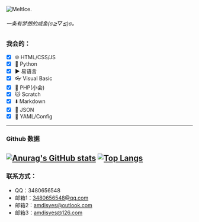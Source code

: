 ![MeltIce.](https://www.freeimg.cn/i/2024/10/01/66fbaca74d620.webp)
                                
###### 一条有梦想的咸鱼(σ≧︎▽︎≦︎)σ。

### 我会的：
- [x] 🌐 HTML/CSS/JS
- [x] 🐍 Python
- [x] ▶️ 易语言
- [x] 👓 Visual Basic
- [x] 🐘 PHP(小会)
- [x] 🐱 Scratch
- [x] ⬇️ Markdown
- [x] 📜 JSON
- [x] 📖 YAML/Config
---
### Github 数据
[![Anurag's GitHub stats](https://github-readme-stats.vercel.app/api?username=AMDISYES)](https://github.com/anuraghazra/github-readme-stats)
[![Top Langs](https://github-readme-stats.vercel.app/api/top-langs/?username=AMDISYES)](https://github.com/anuraghazra/github-readme-stats)
---
### 联系方式：
- QQ：3480656548
- 邮箱1：3480656548@qq.com
- 邮箱2：amdisyes@outlook.com
- 邮箱3：amdisyes@126.com
